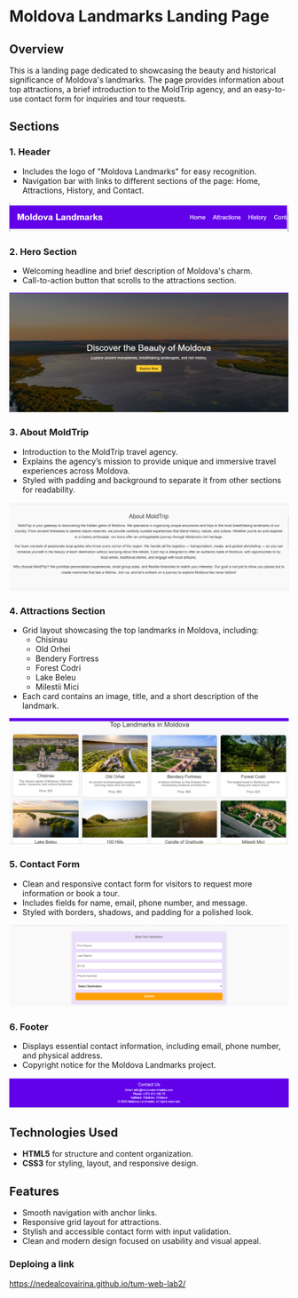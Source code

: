 # Moldova Landmarks Landing Page

## Overview

This is a landing page dedicated to showcasing the beauty and historical significance of Moldova's landmarks. The page provides information about top attractions, a brief introduction to the MoldTrip agency, and an easy-to-use contact form for inquiries and tour requests.

## Sections

### 1. Header

- Includes the logo of "Moldova Landmarks" for easy recognition.
- Navigation bar with links to different sections of the page: Home, Attractions, History, and Contact.

![Header](screens/header.png)

### 2. Hero Section

- Welcoming headline and brief description of Moldova's charm.
- Call-to-action button that scrolls to the attractions section.

![Hero](screens/hero.png)

### 3. About MoldTrip

- Introduction to the MoldTrip travel agency.
- Explains the agency’s mission to provide unique and immersive travel experiences across Moldova.
- Styled with padding and background to separate it from other sections for readability.

![About](screens/about.png)

### 4. Attractions Section

- Grid layout showcasing the top landmarks in Moldova, including:
  - Chisinau
  - Old Orhei
  - Bendery Fortress
  - Forest Codri
  - Lake Beleu
  - Milestii Mici
- Each card contains an image, title, and a short description of the landmark.

![Attractions](screens/attractions.png)

### 5. Contact Form

- Clean and responsive contact form for visitors to request more information or book a tour.
- Includes fields for name, email, phone number, and message.
- Styled with borders, shadows, and padding for a polished look.

![Contact Form](screens/contact.png)

### 6. Footer

- Displays essential contact information, including email, phone number, and physical address.
- Copyright notice for the Moldova Landmarks project.

![Footer](screens/footer.png)

## Technologies Used

- **HTML5** for structure and content organization.
- **CSS3** for styling, layout, and responsive design.

## Features

- Smooth navigation with anchor links.
- Responsive grid layout for attractions.
- Stylish and accessible contact form with input validation.
- Clean and modern design focused on usability and visual appeal.

### Deploing a link 
https://nedealcovairina.github.io/tum-web-lab2/
